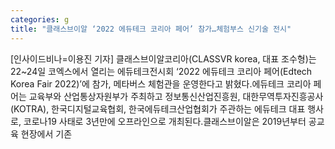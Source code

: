 ```yaml
---
categories: g
title: "클래스브이알 ‘2022 에듀테크 코리아 페어’ 참가…체험부스 신기술 전시"
---
```

[인사이드비나=이용진 기자] 클래스브이알코리아(CLASSVR korea, 대표 조수형)는 22~24일 코엑스에서 열리는 에듀테크전시회 ‘2022 에듀테크 코리아 페어(Edtech Korea Fair 2022)’에 참가, 메타버스 체험관을 운영한다고 밝혔다.에듀테크 코리아 페어는 교육부와 산업통상자원부가 주최하고 정보통신산업진흥원, 대한무역투자진흥공사(KOTRA), 한국디지털교육협회, 한국에듀테크산업협회가 주관하는 에듀테크 대표 행사로, 코로나19 사태로 3년만에 오프라인으로 개최된다.클래스브이알은 2019년부터 공교육 현장에서 기존